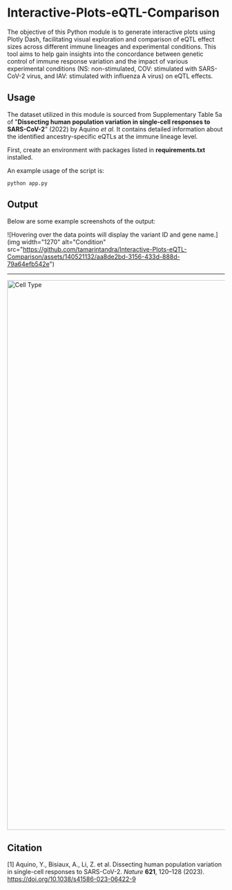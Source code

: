 # Interactive-Plots-eQTL-Comparison

The objective of this Python module is to generate interactive plots using Plotly Dash, facilitating visual exploration and comparison of eQTL effect sizes across different immune lineages and experimental conditions. This tool aims to help gain insights into the concordance between genetic control of immune response variation and the impact of various experimental conditions (NS: non-stimulated, COV: stimulated with SARS-CoV-2 virus, and IAV: stimulated with influenza A virus) on eQTL effects.

## Usage
The dataset utilized in this module is sourced from Supplementary Table 5a of "**Dissecting human population variation in single-cell responses to SARS-CoV-2**" (2022) by Aquino *et al.* It contains detailed information about the identified ancestry-specific eQTLs at the immune lineage level. 

First, create an environment with packages listed in **requirements.txt** installed.

An example usage of the script is:

```
python app.py
```
## Output
Below are some example screenshots of the output:

![Hovering over the data points will display the variant ID and gene name.](img width="1270" alt="Condition" src="https://github.com/tamarintandra/Interactive-Plots-eQTL-Comparison/assets/140521132/aa8de2bd-3156-433d-888d-79a64efb542e")

---

<img width="1272" alt="Cell Type" src="https://github.com/tamarintandra/Interactive-Plots-eQTL-Comparison/assets/140521132/a53ce0e3-dbb1-40e0-88a5-c747b327186a">

## Citation
[1] Aquino, Y., Bisiaux, A., Li, Z. et al. Dissecting human population variation in single-cell responses to SARS-CoV-2. *Nature* **621**, 120–128 (2023). https://doi.org/10.1038/s41586-023-06422-9
